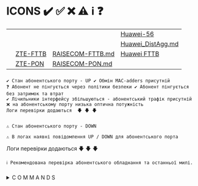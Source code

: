 # ICONS ✔️ ✅ ❌ ⚠️ ℹ️ ❓ 

|           |           |             |             |
| :-------- | :-------- | :---------- | :---------- |
|           |           |             | [Huawei-56](Huawei-56.md)              |
|           |           |                                     | [Huawei_DistAgg.md](Huawei_DistAgg.md) |
|           | [ZTE-FTTB](ZTE-FTTB.md)  | [RAISECOM-FTTB.md](RAISECOM_FTTB.md) | [Huawei FTTB](Huawei_FTTB.md)          |
|           | [ZTE-PON](ZTE-PON.md)    | [RAISECOM-PON.md](RAISECOM_PON.md)   |             |



###
    ✔️ Стан абонентського порту - UP ✔️ Обмін MAC-adders присутній
    ❓ Абонент не пінгується через політики безпеки ✔️ Абонент пінгується без затримок та втрат
    ✔️ Лічильники інтерфейсу збільшуються - абонентський трафік присутній
    ❌ на абонентському порту низька оптична потужність
    Логи перевірки додаються  🡇 🡇 🡇

###
    ⚠️ Стан абонентського порту - DOWN

    ⚠️ В логах наявні повідомлення UP / DOWN для абонентського порта

   Логи перевірки додаються  🡇 🡇 🡇

    ℹ️ Рекомендована перевірка абонентського обладнання та останньої милі.
###

<details>
  <summary> C O M M A N D S </summary>

|  C O R E  |           | A C C E S S | S C E N A R I O |
| :-------- | :-------- | :---------- | :---------- |
| [Juniper-mx](Juniper-mx.md)         || [Huawei-56](Huawei-56.md) |
|                                     || [BDCOM](BDCOM.md) |
|                                     || [RAISECOM FTTB](FTTB_RAISECOM.md) |
|                                     || [ZTE](ZTE) |
|                                     || [D-LINK](D-LINK) |
|                                     || [Iskratel mban SI2000](Iskratel-mban-SI2000.md)|
|                                     || [Iskratel SI3000](Iskratel-SI3000.md)|
|                                     || [PON ISkratel](PON-ISkratel.md)|
|                                     || [PON RAISECOM](PON_RAISECOM.md)|
|                                     || [PON ZTE.md](PON_ZTE.md)|
|                                     |||
|                                     ||| [l2vpn](l2vpn.md) 
|                                     |||

</details>


